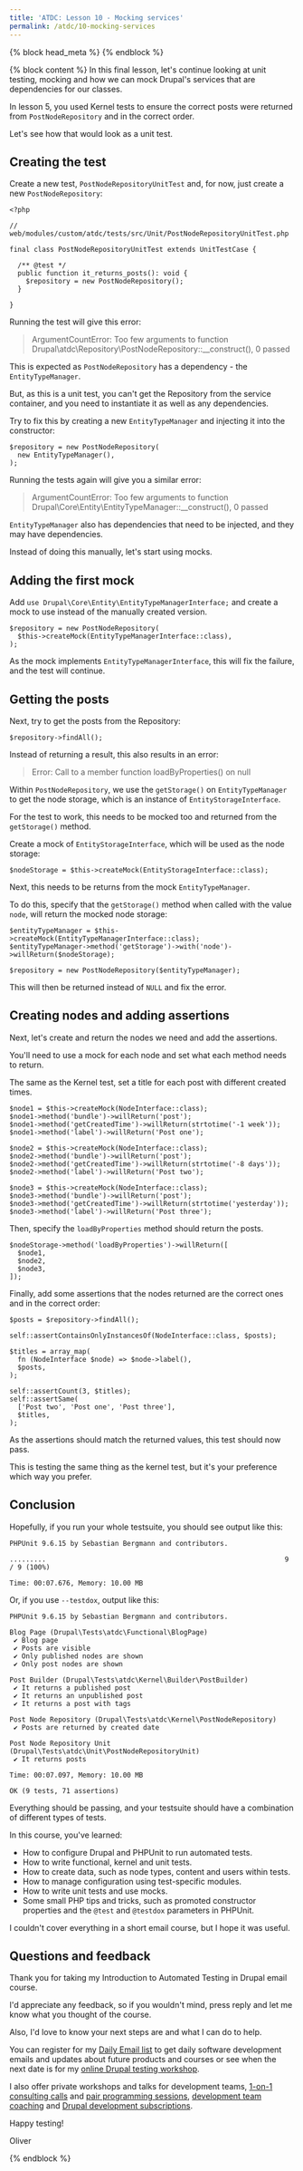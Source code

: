 ```yaml
---
title: 'ATDC: Lesson 10 - Mocking services'
permalink: /atdc/10-mocking-services
---
```


{% block head_meta %}
<meta name="robots" content="noindex">
{% endblock %}

{% block content %}
In this final lesson, let's continue looking at unit testing, mocking and how we can mock Drupal's services that are dependencies for our classes.

In lesson 5, you used Kernel tests to ensure the correct posts were returned from `PostNodeRepository` and in the correct order.

Let's see how that would look as a unit test.

## Creating the test

Create a new test, `PostNodeRepositoryUnitTest` and, for now, just create a new `PostNodeRepository`:

```language-php
<?php

// web/modules/custom/atdc/tests/src/Unit/PostNodeRepositoryUnitTest.php

final class PostNodeRepositoryUnitTest extends UnitTestCase {

  /** @test */
  public function it_returns_posts(): void {
    $repository = new PostNodeRepository();
  }

}
```

Running the test will give this error:

> ArgumentCountError: Too few arguments to function Drupal\atdc\Repository\PostNodeRepository::__construct(), 0 passed

This is expected as `PostNodeRepository` has a dependency - the `EntityTypeManager`.

But, as this is a unit test, you can't get the Repository from the service container, and you need to instantiate it as well as any dependencies.

Try to fix this by creating a new `EntityTypeManager` and injecting it into the constructor:

```language-php
$repository = new PostNodeRepository(
  new EntityTypeManager(),
);
```

Running the tests again will give you a similar error:

> ArgumentCountError: Too few arguments to function Drupal\Core\Entity\EntityTypeManager::__construct(), 0 passed

`EntityTypeManager` also has dependencies that need to be injected, and they may have dependencies.

Instead of doing this manually, let's start using mocks.

## Adding the first mock

Add `use Drupal\Core\Entity\EntityTypeManagerInterface;` and create a mock to use instead of the manually created version.

```language-php
$repository = new PostNodeRepository(
  $this->createMock(EntityTypeManagerInterface::class),
);
```

As the mock implements `EntityTypeManagerInterface`, this will fix the failure, and the test will continue.

## Getting the posts

Next, try to get the posts from the Repository:

```language-php
$repository->findAll();
```

Instead of returning a result, this also results in an error:

> Error: Call to a member function loadByProperties() on null

Within `PostNodeRepository`, we use the `getStorage()` on `EntityTypeManager` to get the node storage, which is an instance of `EntityStorageInterface`.

For the test to work, this needs to be mocked too and returned from the `getStorage()` method.

Create a mock of `EntityStorageInterface`, which will be used as the node storage:

```language-php
$nodeStorage = $this->createMock(EntityStorageInterface::class);
```

Next, this needs to be returns from the mock `EntityTypeManager`.

To do this, specify that the `getStorage()` method when called with the value `node`, will return the mocked node storage:

```language-php
$entityTypeManager = $this->createMock(EntityTypeManagerInterface::class);
$entityTypeManager->method('getStorage')->with('node')->willReturn($nodeStorage);

$repository = new PostNodeRepository($entityTypeManager);
```

This will then be returned instead of `NULL` and fix the error.

## Creating nodes and adding assertions

Next, let's create and return the nodes we need and add the assertions.

You'll need to use a mock for each node and set what each method needs to return.

The same as the Kernel test, set a title for each post with different created times.

```language-php
$node1 = $this->createMock(NodeInterface::class);
$node1->method('bundle')->willReturn('post');
$node1->method('getCreatedTime')->willReturn(strtotime('-1 week'));
$node1->method('label')->willReturn('Post one');

$node2 = $this->createMock(NodeInterface::class);
$node2->method('bundle')->willReturn('post');
$node2->method('getCreatedTime')->willReturn(strtotime('-8 days'));
$node2->method('label')->willReturn('Post two');

$node3 = $this->createMock(NodeInterface::class);
$node3->method('bundle')->willReturn('post');
$node3->method('getCreatedTime')->willReturn(strtotime('yesterday'));
$node3->method('label')->willReturn('Post three');
```

Then, specify the `loadByProperties` method should return the posts.

```language-php
$nodeStorage->method('loadByProperties')->willReturn([
  $node1,
  $node2,
  $node3,
]);
```

Finally, add some assertions that the nodes returned are the correct ones and in the correct order:

```language-php
$posts = $repository->findAll();

self::assertContainsOnlyInstancesOf(NodeInterface::class, $posts);

$titles = array_map(
  fn (NodeInterface $node) => $node->label(),
  $posts,
);

self::assertCount(3, $titles);
self::assertSame(
  ['Post two', 'Post one', 'Post three'],
  $titles,
);
```

As the assertions should match the returned values, this test should now pass.

This is testing the same thing as the kernel test, but it's your preference which way you prefer.

## Conclusion

Hopefully, if you run your whole testsuite, you should see output like this:

```language-plain
PHPUnit 9.6.15 by Sebastian Bergmann and contributors.

.........                                                           9 / 9 (100%)

Time: 00:07.676, Memory: 10.00 MB
```

Or, if you use `--testdox`, output like this:

```language-plain
PHPUnit 9.6.15 by Sebastian Bergmann and contributors.

Blog Page (Drupal\Tests\atdc\Functional\BlogPage)
 ✔ Blog page
 ✔ Posts are visible
 ✔ Only published nodes are shown
 ✔ Only post nodes are shown

Post Builder (Drupal\Tests\atdc\Kernel\Builder\PostBuilder)
 ✔ It returns a published post
 ✔ It returns an unpublished post
 ✔ It returns a post with tags

Post Node Repository (Drupal\Tests\atdc\Kernel\PostNodeRepository)
 ✔ Posts are returned by created date

Post Node Repository Unit (Drupal\Tests\atdc\Unit\PostNodeRepositoryUnit)
 ✔ It returns posts

Time: 00:07.097, Memory: 10.00 MB

OK (9 tests, 71 assertions)
```

Everything should be passing, and your testsuite should have a combination of different types of tests.

In this course, you've learned:

- How to configure Drupal and PHPUnit to run automated tests.
- How to write functional, kernel and unit tests.
- How to create data, such as node types, content and users within tests.
- How to manage configuration using test-specific modules.
- How to write unit tests and use mocks.
- Some small PHP tips and tricks, such as promoted constructor properties and the `@test` and `@testdox` parameters in PHPUnit.

I couldn't cover everything in a short email course, but I hope it was useful.

## Questions and feedback

Thank you for taking my Introduction to Automated Testing in Drupal email course.

I'd appreciate any feedback, so if you wouldn't mind, press reply and let me know what you thought of the course.

Also, I'd love to know your next steps are and what I can do to help.

You can register for my [Daily Email list][daily] to get daily software development emails and updates about future products and courses or see when the next date is for my [online Drupal testing workshop][dto].

I also offer private workshops and talks for development teams, [1-on-1 consulting calls][call] and [pair programming sessions][pair], [development team coaching][team] and [Drupal development subscriptions][subscription].

Happy testing!

Oliver

[call]: {{site.url}}/call
[daily]: {{site.url}}/daily
[dto]: {{site.url}}/dto
[pair]: {{site.url}}/pair
[podcast]: {{site.url}}/podcast
[subscription]: {{site.url}}/subscription
[team]: {{site.url}}/team-coaching
{% endblock %}
